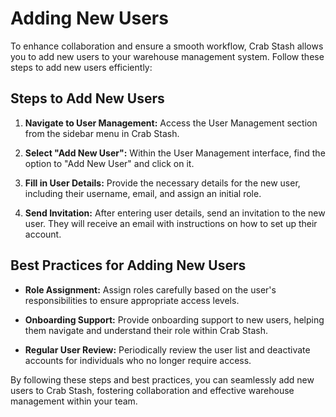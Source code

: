 # Adding New Users

To enhance collaboration and ensure a smooth workflow, Crab Stash allows you to add new users to your warehouse management system. Follow these steps to add new users efficiently:

## Steps to Add New Users

1. **Navigate to User Management:**
   Access the User Management section from the sidebar menu in Crab Stash.

2. **Select "Add New User":**
   Within the User Management interface, find the option to "Add New User" and click on it.

3. **Fill in User Details:**
   Provide the necessary details for the new user, including their username, email, and assign an initial role.

4. **Send Invitation:**
   After entering user details, send an invitation to the new user. They will receive an email with instructions on how to set up their account.

## Best Practices for Adding New Users

- **Role Assignment:**
  Assign roles carefully based on the user's responsibilities to ensure appropriate access levels.

- **Onboarding Support:**
  Provide onboarding support to new users, helping them navigate and understand their role within Crab Stash.

- **Regular User Review:**
  Periodically review the user list and deactivate accounts for individuals who no longer require access.

By following these steps and best practices, you can seamlessly add new users to Crab Stash, fostering collaboration and effective warehouse management within your team.
